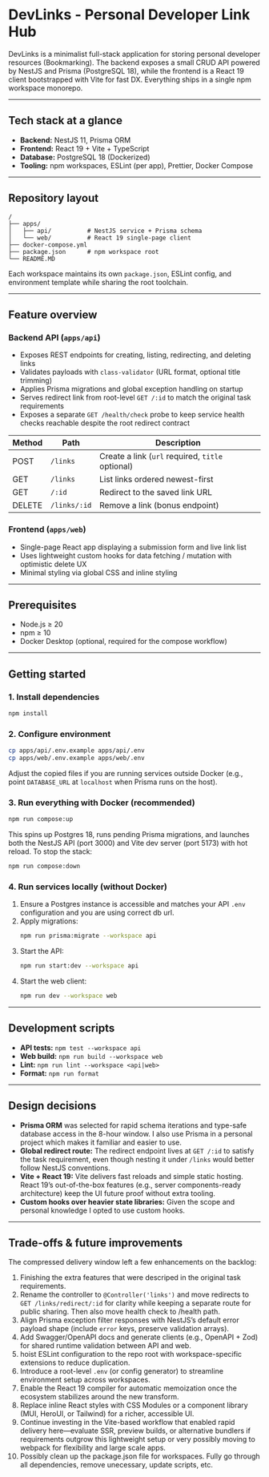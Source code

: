 # DevLinks - Personal Developer Link Hub

DevLinks is a minimalist full-stack application for storing personal developer resources (Bookmarking). The backend exposes a small CRUD API powered by NestJS and Prisma (PostgreSQL 18), while the frontend is a React 19 client bootstrapped with Vite for fast DX. Everything ships in a single npm workspace monorepo.

---

## Tech stack at a glance

- **Backend:** NestJS 11, Prisma ORM
- **Frontend:** React 19 + Vite + TypeScript
- **Database:** PostgreSQL 18 (Dockerized)
- **Tooling:** npm workspaces, ESLint (per app), Prettier, Docker Compose

---

## Repository layout

```
/
├── apps/
│   ├── api/          # NestJS service + Prisma schema
│   └── web/          # React 19 single-page client
├── docker-compose.yml
├── package.json      # npm workspace root
└── README.MD
```

Each workspace maintains its own `package.json`, ESLint config, and environment template while sharing the root toolchain.

---

## Feature overview

### Backend API (`apps/api`)

- Exposes REST endpoints for creating, listing, redirecting, and deleting links
- Validates payloads with `class-validator` (URL format, optional title trimming)
- Applies Prisma migrations and global exception handling on startup
- Serves redirect link from root-level `GET /:id` to match the original task requirements
- Exposes a separate `GET /health/check` probe to keep service health checks reachable despite the root redirect contract

| Method | Path         | Description                                      |
| ------ | ------------ | ------------------------------------------------ |
| POST   | `/links`     | Create a link (`url` required, `title` optional) |
| GET    | `/links`     | List links ordered newest-first                  |
| GET    | `/:id`       | Redirect to the saved link URL                   |
| DELETE | `/links/:id` | Remove a link (bonus endpoint)                   |

### Frontend (`apps/web`)

- Single-page React app displaying a submission form and live link list
- Uses lightweight custom hooks for data fetching / mutation with optimistic delete UX
- Minimal styling via global CSS and inline styling

---

## Prerequisites

- Node.js ≥ 20
- npm ≥ 10
- Docker Desktop (optional, required for the compose workflow)

---

## Getting started

### 1. Install dependencies

```bash
npm install
```

### 2. Configure environment

```bash
cp apps/api/.env.example apps/api/.env
cp apps/web/.env.example apps/web/.env
```

Adjust the copied files if you are running services outside Docker (e.g., point `DATABASE_URL` at `localhost` when Prisma runs on the host).

### 3. Run everything with Docker (recommended)

```bash
npm run compose:up
```

This spins up Postgres 18, runs pending Prisma migrations, and launches both the NestJS API (port 3000) and Vite dev server (port 5173) with hot reload. To stop the stack:

```bash
npm run compose:down
```

### 4. Run services locally (without Docker)

1. Ensure a Postgres instance is accessible and matches your API `.env` configuration and you are using correct db url.
2. Apply migrations:
   ```bash
   npm run prisma:migrate --workspace api
   ```
3. Start the API:
   ```bash
   npm run start:dev --workspace api
   ```
4. Start the web client:
   ```bash
   npm run dev --workspace web
   ```

---

## Development scripts

- **API tests:** `npm test --workspace api`
- **Web build:** `npm run build --workspace web`
- **Lint:** `npm run lint --workspace <api|web>`
- **Format:** `npm run format`

---

## Design decisions

- **Prisma ORM** was selected for rapid schema iterations and type-safe database access in the 8-hour window. I also use Prisma in a personal project which makes it familiar and easier to use.
- **Global redirect route:** The redirect endpoint lives at `GET /:id` to satisfy the task requirement, even though nesting it under `/links` would better follow NestJS conventions.
- **Vite + React 19:** Vite delivers fast reloads and simple static hosting. React 19’s out-of-the-box features (e.g., server components-ready architecture) keep the UI future proof without extra tooling.
- **Custom hooks over heavier state libraries:** Given the scope and personal knowledge I opted to use custom hooks.

---

## Trade-offs & future improvements

The compressed delivery window left a few enhancements on the backlog:

1. Finishing the extra features that were descriped in the original task requirements.
2. Rename the controller to `@Controller('links')` and move redirects to `GET /links/redirect/:id` for clarity while keeping a separate route for public sharing. Then also move health check to /health path.
3. Align Prisma exception filter responses with NestJS’s default error payload shape (include `error` keys, preserve validation arrays).
4. Add Swagger/OpenAPI docs and generate clients (e.g., OpenAPI + Zod) for shared runtime validation between API and web.
5. hoist ESLint configuration to the repo root with workspace-specific extensions to reduce duplication.
6. Introduce a root-level `.env` (or config generator) to streamline environment setup across workspaces.
7. Enable the React 19 compiler for automatic memoization once the ecosystem stabilizes around the new transform.
8. Replace inline React styles with CSS Modules or a component library (MUI, HeroUI, or Tailwind) for a richer, accessible UI.
9. Continue investing in the Vite-based workflow that enabled rapid delivery here—evaluate SSR, preview builds, or alternative bundlers if requirements outgrow this lightweight setup or very possibly moving to webpack for flexibility and large scale apps.
10. Possibly clean up the package.json file for workspaces. Fully go through all dependencies, remove unecessary, update scripts, etc.
